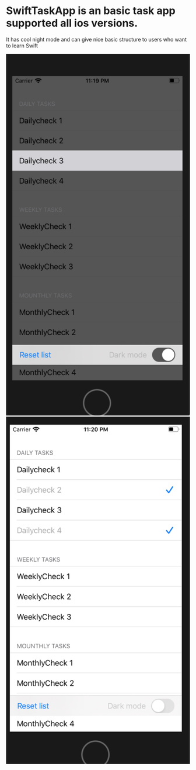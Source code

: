 # SwiftTaskApp is an basic task app supported all ios versions.
It has cool night mode and can give nice basic structure to users who want to learn Swift

![alt text](https://raw.githubusercontent.com/naor2razon/SwiftTaskApp/master/nightMode.png)
![alt text](https://raw.githubusercontent.com/naor2razon/SwiftTaskApp/master/taskManager.png)





